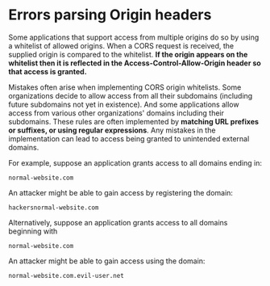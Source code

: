 # Errors parsing Origin headers

Some applications that support access from multiple origins do so by using a whitelist of allowed origins. When a CORS request is received, the supplied origin is compared to the whitelist. **If the origin appears on the whitelist then it is reflected in the Access-Control-Allow-Origin header so that access is granted.**

Mistakes often arise when implementing CORS origin whitelists. Some organizations decide to allow access from all their subdomains (including future subdomains not yet in existence). And some applications allow access from various other organizations' domains including their subdomains. These rules are often implemented by **matching URL prefixes or suffixes, or using regular expressions**. Any mistakes in the implementation can lead to access being granted to unintended external domains.

For example, suppose an application grants access to all domains ending in:

```
normal-website.com
```

An attacker might be able to gain access by registering the domain:

```
hackersnormal-website.com
```

Alternatively, suppose an application grants access to all domains beginning with

```
normal-website.com
```

An attacker might be able to gain access using the domain:

```
normal-website.com.evil-user.net
```

